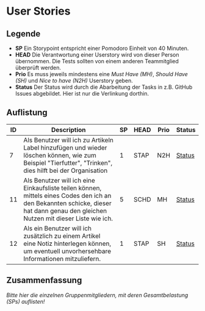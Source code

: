 # User Stories

## Legende

- **SP** Ein Storypoint entspricht einer Pomodoro Einheit von 40 Minuten.
- **HEAD** Die Verantwortung einer Userstory wird von dieser Person übernommen. Die Tests sollten von einem anderen Teammitglied überprüft werden.
- **Prio** Es muss jeweils mindestens eine *Must Have (MH)*, *Should Have (SH)* und *Nice to have (N2H)* Userstory geben.
- **Status** Der Status wird durch die Abarbeitung der Tasks in z.B. GitHub Issues abgebildet. Hier ist nur die Verlinkung dorthin.

## Auflistung

| ID   | Description                                                  | SP   | HEAD | Prio | Status |
| ---- | ------------------------------------------------------------ | ---- | ---- | ---- | ------ |
| 7    | Als Benutzer will ich zu Artikeln Label hinzufügen und wieder löschen können, wie zum Beispiel "Tierfutter", "Trinken", dies hilft bei der Organisation | 1    | STAP | N2H  | [Status](https://github.com/TGM-HIT/syt5-gek1051-mobile-application-listsrdpliste/issues/6#issue-1618697685)     |
| 11   | Als Benutzer will ich eine Einkaufsliste teilen können, mittels eines Codes den ich an den Bekannten schicke, dieser hat dann genau den gleichen Nutzen mit dieser Liste wie ich. | 5    | SCHD | MH   | [Status](https://github.com/TGM-HIT/syt5-gek1051-mobile-application-listsrdpliste/issues/11#issue-1620432155)    |
| 12   | Als ein Benutzer will ich zusätzlich zu einem Artikel eine Notiz hinterlegen können, um eventuell unvorhersehbare Informationen mitzuliefern. | 1    | STAP | SH   | [Status](https://github.com/TGM-HIT/syt5-gek1051-mobile-application-listsrdpliste/issues/12#issue-1620433363)    |

## Zusammenfassung

*Bitte hier die einzelnen Gruppenmitgliedern, mit deren Gesamtbelastung (SPs) auflisten!*

